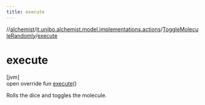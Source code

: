 ```yaml
---
title: execute
---
```

//[alchemist](../../../index.html)/[it.unibo.alchemist.model.implementations.actions](../index.html)/[ToggleMoleculeRandomly](index.html)/[execute](execute.html)



# execute



[jvm]\
open override fun [execute](execute.html)()



Rolls the dice and toggles the molecule.





